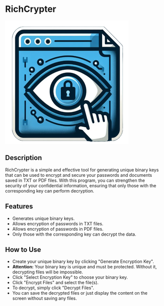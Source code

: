 <h1>RichCrypter</h1>

<img src="icon_png.png" alt="RichCrypter Logo" width="400" height="400">

<h2>Description</h2>
<p>RichCrypter is a simple and effective tool for generating unique binary keys that can be used to encrypt and secure your passwords and documents saved in TXT or PDF files. With this program, you can strengthen the security of your confidential information, ensuring that only those with the corresponding key can perform decryption.</p>

<h2>Features</h2>
<ul>
    <li>Generates unique binary keys.</li>
    <li>Allows encryption of passwords in TXT files.</li>
    <li>Allows encryption of passwords in PDF files.</li>
    <li>Only those with the corresponding key can decrypt the data.</li>
</ul>

<h2>How to Use</h2>
<ul>
    <li>Create your unique binary key by clicking "Generate Encryption Key".</li>
    <li><strong>Attention:</strong> Your binary key is unique and must be protected. Without it, decrypting files will be impossible.</li>
    <li>Click "Select Encryption Key" to choose your binary key.</li>
    <li>Click "Encrypt Files" and select the file(s).</li>
    <li>To decrypt, simply click "Decrypt Files".</li>
    <li>You can save the decrypted files or just display the content on the screen without saving any files.</li>
</ul>

